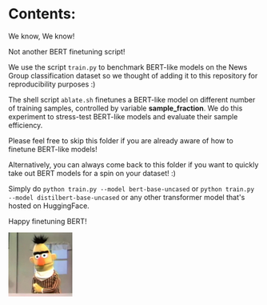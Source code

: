 # Contents:

We know, We know!

Not another BERT finetuning script! 

We use the script ```train.py``` to benchmark BERT-like models on the News Group classification dataset so we thought of adding it to this repository for reproducibility purposes :) 

The shell script ```ablate.sh``` finetunes a BERT-like model on different number of training samples, controlled by variable __sample_fraction__. We do this experiment to stress-test BERT-like models and evaluate their sample efficiency.  

Please feel free to skip this folder if you are already aware of how to finetune BERT-like models!

Alternatively, you can always come back to this folder if you want to quickly take out BERT models for a spin on your dataset! :)

Simply do ```python train.py --model bert-base-uncased``` or ```python train.py --model distilbert-base-uncased``` or any other transformer model that's hosted on HuggingFace.

Happy finetuning BERT! 

<img src="../images/bert.gif" width="128" height="128"/>
